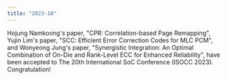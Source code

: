 ```yaml
---
title: "2023-10"
---
```


Hojung Namkoong's paper, "CPR: Correlation-based Page Remapping", Yujin Lim's paper, "SCC: Efficient Error Correction Codes for MLC PCM", and Wonyeong Jung's paper, "Synergistic Integration: An Optimal Combination of 
On-Die and Rank-Level ECC for Enhanced Reliability", have been accepted to The 20th International SoC Conference (ISOCC 2023). Congratulation!
